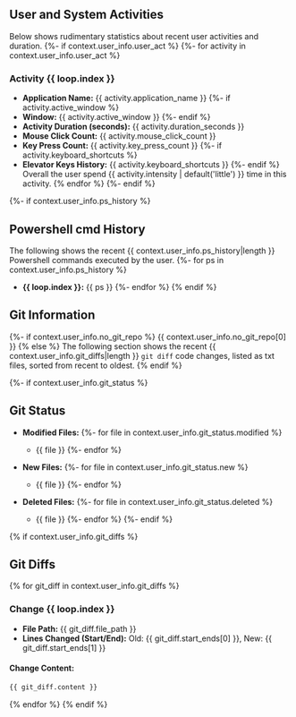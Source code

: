 ## User and System Activities
Below shows rudimentary statistics about recent user activities and duration.
{%- if context.user_info.user_act %}
{%- for activity in context.user_info.user_act %}
### Activity {{ loop.index }}
- **Application Name:** {{ activity.application_name }}
{%- if activity.active_window %}
- **Window:** {{ activity.active_window }}
{%- endif %}
- **Activity Duration (seconds):** {{ activity.duration_seconds }}
- **Mouse Click Count:** {{ activity.mouse_click_count }}
- **Key Press Count:** {{ activity.key_press_count }}
{%- if activity.keyboard_shortcuts %}
- **Elevator Keys History:** {{ activity.keyboard_shortcuts }}
{%- endif %}
Overall the user spend {{ activity.intensity | default('little') }} time in this activity.
{% endfor %}
{%- endif %}

{%- if context.user_info.ps_history %}
## Powershell cmd History
The following shows the recent {{ context.user_info.ps_history|length }} Powershell commands executed by the user.
{%- for ps in context.user_info.ps_history %}
- **{{ loop.index }}:** {{ ps }}
{%- endfor %}
{% endif %}


## Git Information
{%- if context.user_info.no_git_repo %}
{{ context.user_info.no_git_repo[0] }}
{% else %}
The following section shows the recent {{ context.user_info.git_diffs|length }} `git diff` code changes, listed as txt files, sorted from recent to oldest.
{% endif %}

{%- if context.user_info.git_status %}
## Git Status
- **Modified Files:**
  {%- for file in context.user_info.git_status.modified %}
  - {{ file }}
  {%- endfor %}

- **New Files:**
  {%- for file in context.user_info.git_status.new %}
  - {{ file }}
  {%- endfor %}

- **Deleted Files:**
  {%- for file in context.user_info.git_status.deleted %}
  - {{ file }}
  {%- endfor %}
{%- endif %}

{% if context.user_info.git_diffs %}
## Git Diffs
{% for git_diff in context.user_info.git_diffs %}
### Change {{ loop.index }}
- **File Path:** {{ git_diff.file_path }}
- **Lines Changed (Start/End):** Old: {{ git_diff.start_ends[0] }}, New: {{ git_diff.start_ends[1] }}
#### Change Content:
```txt
{{ git_diff.content }}
```
{% endfor %}
{% endif %}
